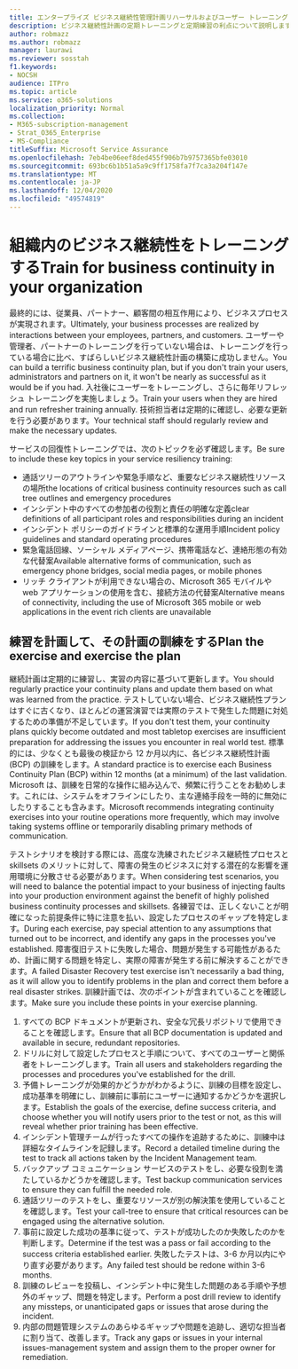 ```yaml
---
title: エンタープライズ ビジネス継続性管理計画リハーサルおよびユーザー トレーニング
description: ビジネス継続性計画の定期トレーニングと定期練習の利点について説明します。
author: robmazz
ms.author: robmazz
manager: laurawi
ms.reviewer: sosstah
f1.keywords:
- NOCSH
audience: ITPro
ms.topic: article
ms.service: o365-solutions
localization_priority: Normal
ms.collection:
- M365-subscription-management
- Strat_O365_Enterprise
- MS-Compliance
titleSuffix: Microsoft Service Assurance
ms.openlocfilehash: 7eb4be06eef8ded455f906b7b9757365bfe03010
ms.sourcegitcommit: 693bc6b1b51a5a9c9ff1758fa7f7ca3a204f147e
ms.translationtype: MT
ms.contentlocale: ja-JP
ms.lasthandoff: 12/04/2020
ms.locfileid: "49574819"
---
```

# <a name="train-for-business-continuity-in-your-organization"></a><span data-ttu-id="c9a4f-103">組織内のビジネス継続性をトレーニングする</span><span class="sxs-lookup"><span data-stu-id="c9a4f-103">Train for business continuity in your organization</span></span>

<span data-ttu-id="c9a4f-104">最終的には、従業員、パートナー、顧客間の相互作用により、ビジネスプロセスが実現されます。</span><span class="sxs-lookup"><span data-stu-id="c9a4f-104">Ultimately, your business processes are realized by interactions between your employees, partners, and customers.</span></span> <span data-ttu-id="c9a4f-105">ユーザーや管理者、パートナーのトレーニングを行っていない場合は、トレーニングを行っている場合に比べ、すばらしいビジネス継続性計画の構築に成功しません。</span><span class="sxs-lookup"><span data-stu-id="c9a4f-105">You can build a terrific business continuity plan, but if you don't train your users, administrators and partners on it, it won't be nearly as successful as it would be if you had.</span></span> <span data-ttu-id="c9a4f-106">入社後にユーザーをトレーニングし、さらに毎年リフレッシュ トレーニングを実施しましょう。</span><span class="sxs-lookup"><span data-stu-id="c9a4f-106">Train your users when they are hired and run refresher training annually.</span></span> <span data-ttu-id="c9a4f-107">技術担当者は定期的に確認し、必要な更新を行う必要があります。</span><span class="sxs-lookup"><span data-stu-id="c9a4f-107">Your technical staff should regularly review and make the necessary updates.</span></span>

<span data-ttu-id="c9a4f-108">サービスの回復性トレーニングでは、次のトピックを必ず確認します。</span><span class="sxs-lookup"><span data-stu-id="c9a4f-108">Be sure to include these key topics in your service resiliency training:</span></span>

- <span data-ttu-id="c9a4f-109">通話ツリーのアウトラインや緊急手順など、重要なビジネス継続性リソースの場所</span><span class="sxs-lookup"><span data-stu-id="c9a4f-109">the locations of critical business continuity resources such as call tree outlines and emergency procedures</span></span>
- <span data-ttu-id="c9a4f-110">インシデント中のすべての参加者の役割と責任の明確な定義</span><span class="sxs-lookup"><span data-stu-id="c9a4f-110">clear definitions of all participant roles and responsibilities during an incident</span></span>
- <span data-ttu-id="c9a4f-111">インシデント ポリシーのガイドラインと標準的な運用手順</span><span class="sxs-lookup"><span data-stu-id="c9a4f-111">Incident policy guidelines and standard operating procedures</span></span>
- <span data-ttu-id="c9a4f-112">緊急電話回線、ソーシャル メディアページ、携帯電話など、連絡形態の有効な代替案</span><span class="sxs-lookup"><span data-stu-id="c9a4f-112">Available alternative forms of communication, such as emergency phone bridges, social media pages, or mobile phones</span></span>
- <span data-ttu-id="c9a4f-113">リッチ クライアントが利用できない場合の、Microsoft 365 モバイルや web アプリケーションの使用を含む、接続方法の代替案</span><span class="sxs-lookup"><span data-stu-id="c9a4f-113">Alternative means of connectivity, including the use of Microsoft 365 mobile or web applications in the event rich clients are unavailable</span></span>

## <a name="plan-the-exercise-and-exercise-the-plan"></a><span data-ttu-id="c9a4f-114">練習を計画して、その計画の訓練をする</span><span class="sxs-lookup"><span data-stu-id="c9a4f-114">Plan the exercise and exercise the plan</span></span>

<span data-ttu-id="c9a4f-115">継続計画は定期的に練習し、実習の内容に基づいて更新します。</span><span class="sxs-lookup"><span data-stu-id="c9a4f-115">You should regularly practice your continuity plans and update them based on what was learned from the practice.</span></span> <span data-ttu-id="c9a4f-116">テストしていない場合、ビジネス継続性プランはすぐに古くなり、ほとんどの運営演習では実際のテストで発生した問題に対処するための準備が不足しています。</span><span class="sxs-lookup"><span data-stu-id="c9a4f-116">If you don't test them, your continuity plans quickly become outdated and most tabletop exercises are insufficient preparation for addressing the issues you encounter in real world test.</span></span> <span data-ttu-id="c9a4f-117">標準的には、少なくとも最後の検証から 12 か月以内に、各ビジネス継続性計画 (BCP) の訓練をします。</span><span class="sxs-lookup"><span data-stu-id="c9a4f-117">A standard practice is to exercise each Business Continuity Plan (BCP) within 12 months (at a minimum) of the last validation.</span></span> <span data-ttu-id="c9a4f-118">Microsoft は、訓練を日常的な操作に組み込んで、頻繁に行うことをお勧めします。これには、システムをオフラインにしたり、主な連絡手段を一時的に無効にしたりすることも含みます。</span><span class="sxs-lookup"><span data-stu-id="c9a4f-118">Microsoft recommends integrating continuity exercises into your routine operations more frequently, which may involve taking systems offline or temporarily disabling primary methods of communication.</span></span>  

<span data-ttu-id="c9a4f-119">テストシナリオを検討する際には、高度な洗練されたビジネス継続性プロセスと skillsets のメリットに対して、障害の発生のビジネスに対する潜在的な影響を運用環境に分散させる必要があります。</span><span class="sxs-lookup"><span data-stu-id="c9a4f-119">When considering test scenarios, you will need to balance the potential impact to your business of injecting faults into your production environment against the benefit of highly polished business continuity processes and skillsets.</span></span>
<span data-ttu-id="c9a4f-120">各練習では、正しくないことが明確になった前提条件に特に注意を払い、設定したプロセスのギャップを特定します。</span><span class="sxs-lookup"><span data-stu-id="c9a4f-120">During each exercise, pay special attention to any assumptions that turned out to be incorrect, and identify any gaps in the processes you've established.</span></span> <span data-ttu-id="c9a4f-121">障害復旧テストに失敗した場合、問題が発生する可能性があるため、計画に関する問題を特定し、実際の障害が発生する前に解決することができます。</span><span class="sxs-lookup"><span data-stu-id="c9a4f-121">A failed Disaster Recovery test exercise isn't necessarily a bad thing, as it will allow you to identify problems in the plan and correct them before a real disaster strikes.</span></span> <span data-ttu-id="c9a4f-122">訓練計画では、次のポイントが含まれていることを確認します。</span><span class="sxs-lookup"><span data-stu-id="c9a4f-122">Make sure you include these points in your exercise planning.</span></span>

1. <span data-ttu-id="c9a4f-123">すべての BCP ドキュメントが更新され、安全な冗長リポジトリで使用できることを確認します。</span><span class="sxs-lookup"><span data-stu-id="c9a4f-123">Ensure that all BCP documentation is updated and available in secure, redundant repositories.</span></span>
2. <span data-ttu-id="c9a4f-124">ドリルに対して設定したプロセスと手順について、すべてのユーザーと関係者をトレーニングします。</span><span class="sxs-lookup"><span data-stu-id="c9a4f-124">Train all users and stakeholders regarding the processes and procedures you've established for the drill.</span></span>
3. <span data-ttu-id="c9a4f-125">予備トレーニングが効果的かどうかがわかるように、訓練の目標を設定し、成功基準を明確にし、訓練前に事前にユーザーに通知するかどうかを選択します。</span><span class="sxs-lookup"><span data-stu-id="c9a4f-125">Establish the goals of the exercise, define success criteria, and choose whether you will notify users prior to the test or not, as this will reveal whether prior training has been effective.</span></span>
4. <span data-ttu-id="c9a4f-126">インシデント管理チームが行ったすべての操作を追跡するために、訓練中は詳細なタイムラインを記録します。</span><span class="sxs-lookup"><span data-stu-id="c9a4f-126">Record a detailed timeline during the test to track all actions taken by the Incident Management team.</span></span>
5. <span data-ttu-id="c9a4f-127">バックアップ コミュニケーション サービスのテストをし、必要な役割を満たしているかどうかを確認します。</span><span class="sxs-lookup"><span data-stu-id="c9a4f-127">Test backup communication services to ensure they can fulfill the needed role.</span></span>
6. <span data-ttu-id="c9a4f-128">通話ツリーのテストをし、重要なリソースが別の解決策を使用していることを確認します。</span><span class="sxs-lookup"><span data-stu-id="c9a4f-128">Test your call-tree to ensure that critical resources can be engaged using the alternative solution.</span></span>
7. <span data-ttu-id="c9a4f-129">事前に設定した成功の基準に従って、テストが成功したのか失敗したのかを判断します。</span><span class="sxs-lookup"><span data-stu-id="c9a4f-129">Determine if the test was a pass or fail according to the success criteria established earlier.</span></span> <span data-ttu-id="c9a4f-130">失敗したテストは、3-6 か月以内にやり直す必要があります。</span><span class="sxs-lookup"><span data-stu-id="c9a4f-130">Any failed test should be redone within 3-6 months.</span></span>
8. <span data-ttu-id="c9a4f-131">訓練のレビューを投稿し、インシデント中に発生した問題のある手順や予想外のギャップ、問題を特定します。</span><span class="sxs-lookup"><span data-stu-id="c9a4f-131">Perform a post drill review to identify any missteps, or unanticipated gaps or issues that arose during the incident.</span></span>
9. <span data-ttu-id="c9a4f-132">内部の問題管理システムのあらゆるギャップや問題を追跡し、適切な担当者に割り当て、改善します。</span><span class="sxs-lookup"><span data-stu-id="c9a4f-132">Track any gaps or issues in your internal issues-management system and assign them to the proper owner for remediation.</span></span>
